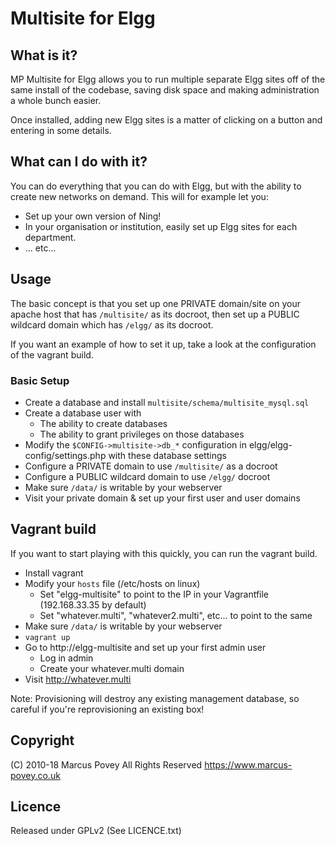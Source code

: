 # Multisite for Elgg

## What is it?

MP Multisite for Elgg allows you to run multiple separate Elgg 
sites off of the same install of the codebase, saving disk 
space and making administration a whole bunch easier.

Once installed, adding new Elgg sites is a matter of clicking 
on a button and entering in some details.

## What can I do with it?

You can do everything that you can do with Elgg, but with the 
ability to create new networks on demand. This will for example 
let you:

* Set up your own version of Ning!
* In your organisation or institution, easily set up Elgg 
  sites for each department.
* ... etc...


## Usage

The basic concept is that you set up one PRIVATE domain/site on your apache host
that has ```/multisite/``` as its docroot, then set up a PUBLIC wildcard domain which has ```/elgg/```
as its docroot.

If you want an example of how to set it up, take a look at the configuration of the vagrant build.

### Basic Setup

* Create a database and install ```multisite/schema/multisite_mysql.sql```
* Create a database user with
  * The ability to create databases
  * The ability to grant privileges on those databases
* Modify the ```$CONFIG->multisite->db_*``` configuration in elgg/elgg-config/settings.php with these database settings
* Configure a PRIVATE domain to use ```/multisite/``` as a docroot
* Configure a PUBLIC wildcard domain to use ```/elgg/``` docroot
* Make sure ```/data/``` is writable by your webserver
* Visit your private domain & set up your first user and user domains


## Vagrant build

If you want to start playing with this quickly, you can run the vagrant build.

* Install vagrant
* Modify your ```hosts``` file (/etc/hosts on linux)
  * Set "elgg-multisite" to point to the IP in your Vagrantfile (192.168.33.35 by default)
  * Set "whatever.multi", "whatever2.multi", etc... to point to the same
* Make sure ```/data/``` is writable by your webserver
* ```vagrant up```
* Go to http://elgg-multisite and set up your first admin user
  * Log in admin
  * Create your whatever.multi domain
* Visit http://whatever.multi

Note: Provisioning will destroy any existing management database, so careful if you're reprovisioning an existing box!

## Copyright 

(C) 2010-18 Marcus Povey All Rights Reserved 
    <https://www.marcus-povey.co.uk>

## Licence

Released under GPLv2 (See LICENCE.txt)
